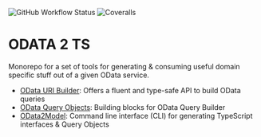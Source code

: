 ![GitHub Workflow Status](https://img.shields.io/github/workflow/status/odata2ts/odata2ts/Test%20Coveralls?style=for-the-badge)
![Coveralls](https://img.shields.io/coveralls/github/odata2ts/odata2ts?style=for-the-badge)

# ODATA 2 TS

Monorepo for a set of tools for generating & consuming useful domain specific stuff out of a given OData service.

- [OData URI Builder](https://github.com/odata2ts/odata2ts/tree/main/packages/odata-uri-builder): Offers a fluent and type-safe API to build OData queries
- [OData Query Objects](https://github.com/odata2ts/odata2ts/tree/main/packages/odata-query-objects): Building blocks for OData Query Builder
- [OData2Model](https://github.com/odata2ts/odata2ts/tree/main/packages/odata2model): Command line interface (CLI) for generating TypeScript interfaces & Query Objects
